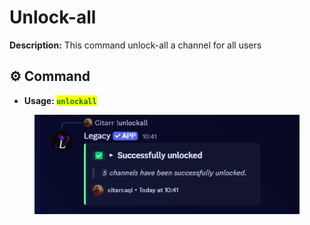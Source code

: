 # Unlock-all

**Description:** This command unlock-all a channel for all users

## ⚙️ Command

* **Usage: &#x20;**<mark style="color:green;">**`unlockall`**</mark>&#x20;

<figure><img src="../../.gitbook/assets/image (40) (1).png" alt=""><figcaption></figcaption></figure>
